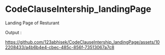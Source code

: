 # CodeClauseIntership_landingPage
Landing Page of Resturant

Output :

https://github.com/123abhisek/CodeClauseIntership_landingPage/assets/102208433/a4b6b4e4-cbec-485c-856f-73513067a7c8

